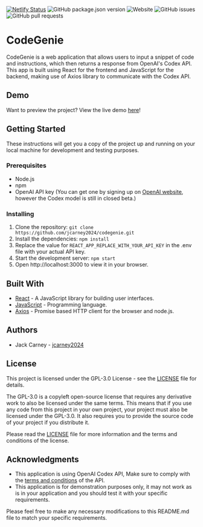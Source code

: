 [![Netlify Status](https://api.netlify.com/api/v1/badges/5fff5573-a329-48f4-85ce-36c3ad181c54/deploy-status)](https://app.netlify.com/sites/codegenie/deploys) ![GitHub package.json version](https://img.shields.io/github/package-json/v/jcarney2024/CodeGenie/v1.0.0) ![Website](https://img.shields.io/website?url=https%3A%2F%2Flegacy.codegenie.app) ![GitHub issues](https://img.shields.io/github/issues/jcarney2024/CodeGenie) ![GitHub pull requests](https://img.shields.io/github/issues-pr/jcarney2024/CodeGenie)

# CodeGenie

CodeGenie is a web application that allows users to input a snippet of code and instructions, which then returns a response from OpenAI's Codex API. This app is built using React for the frontend and JavaScript for the backend, making use of Axios library to communicate with the Codex API.

## Demo

Want to preview the project? View the live demo [here](legacy.codegenie.app)!

## Getting Started

These instructions will get you a copy of the project up and running on your local machine for development and testing purposes.

### Prerequisites

- Node.js
- npm
- OpenAI API key (You can get one by signing up on [OpenAI website](beta.openai.com), however the Codex model is still in closed beta.)

### Installing

1. Clone the repository: `git clone https://github.com/jcarney2024/codegenie.git`
2. Install the dependencies: `npm install`
3. Replace the value for `REACT_APP_REPLACE_WITH_YOUR_API_KEY` in the .env file with your actual API key.
4. Start the development server: `npm start`
5. Open http://localhost:3000 to view it in your browser.

## Built With

- [React](https://reactjs.org/) - A JavaScript library for building user interfaces.
- [JavaScript](https://developer.mozilla.org/en-US/docs/Web/JavaScript) - Programming language.
- [Axios](https://github.com/axios/axios) - Promise based HTTP client for the browser and node.js.

## Authors

- Jack Carney - [jcarney2024](https://github.com/jcarney2024)

## License

This project is licensed under the GPL-3.0 License - see the [LICENSE](https://github.com/jcarney2024/CodeGenie/blob/dev/LICENSE) file for details.

The GPL-3.0 is a copyleft open-source license that requires any derivative work to also be licensed under the same terms. This means that if you use any code from this project in your own project, your project must also be licensed under the GPL-3.0.
It also requires you to provide the source code of your project if you distribute it.

Please read the [LICENSE](https://github.com/jcarney2024/CodeGenie/blob/dev/LICENSE) file for more information and the terms and conditions of the license.

## Acknowledgments

- This application is using OpenAI Codex API, Make sure to comply with the [terms and conditions](https://beta.openai.com/docs/usage-policies) of the API.
- This application is for demonstration purposes only, it may not work as is in your application and you should test it with your specific requirements.

Please feel free to make any necessary modifications to this README.md file to match your specific requirements.
